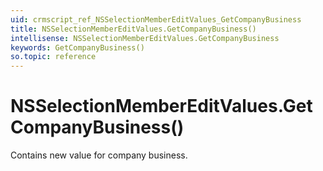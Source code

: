 ```yaml
---
uid: crmscript_ref_NSSelectionMemberEditValues_GetCompanyBusiness
title: NSSelectionMemberEditValues.GetCompanyBusiness()
intellisense: NSSelectionMemberEditValues.GetCompanyBusiness
keywords: GetCompanyBusiness()
so.topic: reference
---
```


# NSSelectionMemberEditValues.GetCompanyBusiness()

Contains new value for company business.

